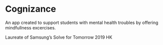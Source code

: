 # Cognizance
An app created to support students with mental health troubles by offering mindfullness excercises.

Laureate of Samsung’s Solve for Tomorrow 2019 HK
